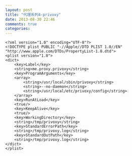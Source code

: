 ```yaml
---
layout: post
title: "代理系列4-privoxy"
date: 2013-08-30 22:46
comments: true
categories: 
---
```



	<?xml version="1.0" encoding="UTF-8"?>
	<!DOCTYPE plist PUBLIC "-//Apple//DTD PLIST 1.0//EN" "http://www.apple.com/DTDs/PropertyList-1.0.dtd">
	<plist version="1.0">
	<dict>
	    <key>Label</key>
	    <string>me.proxy.privoxy</string>
	    <key>ProgramArguments</key>
	    <array>
	        <string>/usr/local/sbin/privoxy</string>
	        <string>--no-daemon</string>
	        <string>/usr/local/etc/privoxy/config</string>
	    </array>
	    <key>RunAtLoad</key>
	    <true/>
	    <key>KeepAlive</key>
	    <true/>
	    <key>WorkingDirectory</key>
	    <string>/tmp/privoxy</string>
	    <key>StandardErrorPath</key>
	    <string>/tmp/privoxy.log</string>
	    <key>StandardOutPath</key>
	    <string>/tmp/privoxy.log</string>
	</dict>
	</plist>
	